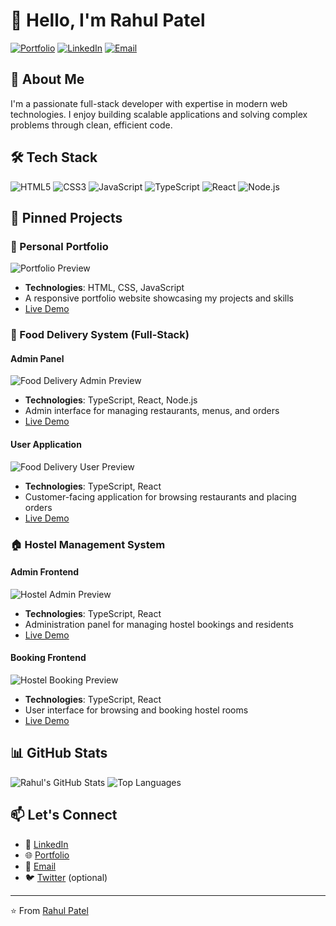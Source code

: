 # 👋 Hello, I'm Rahul Patel

[![Portfolio](https://img.shields.io/badge/Portfolio-Visit%20My%20Portfolio-blue?style=for-the-badge&logo=google-chrome)](https://your-portfolio-link.com)
[![LinkedIn](https://img.shields.io/badge/LinkedIn-Connect%20with%20me-blue?style=for-the-badge&logo=linkedin)](https://linkedin.com/in/rahulpatel51)
[![Email](https://img.shields.io/badge/Email-Contact%20Me-red?style=for-the-badge&logo=gmail)](mailto:your.email@domain.com)

## 🚀 About Me

I'm a passionate full-stack developer with expertise in modern web technologies. I enjoy building scalable applications and solving complex problems through clean, efficient code.

## 🛠️ Tech Stack

![HTML5](https://img.shields.io/badge/HTML5-E34F26?style=for-the-flat&logo=html5&logoColor=white)
![CSS3](https://img.shields.io/badge/CSS3-1572B6?style=for-the-flat&logo=css3&logoColor=white)
![JavaScript](https://img.shields.io/badge/JavaScript-F7DF1E?style=for-the-flat&logo=javascript&logoColor=black)
![TypeScript](https://img.shields.io/badge/TypeScript-007ACC?style=for-the-flat&logo=typescript&logoColor=white)
![React](https://img.shields.io/badge/React-20232A?style=for-the-flat&logo=react&logoColor=61DAFB)
![Node.js](https://img.shields.io/badge/Node.js-339933?style=for-the-flat&logo=nodedotjs&logoColor=white)

## 📌 Pinned Projects

### 🎨 Personal Portfolio
![Portfolio Preview](https://via.placeholder.com/400x200/4A90E2/FFFFFF?text=Portfolio+Preview)
- **Technologies**: HTML, CSS, JavaScript
- A responsive portfolio website showcasing my projects and skills
- [Live Demo](https://your-portfolio-link.com)

### 🍕 Food Delivery System (Full-Stack)
#### Admin Panel
![Food Delivery Admin Preview](https://via.placeholder.com/400x200/50C878/FFFFFF?text=Food+Delivery+Admin)
- **Technologies**: TypeScript, React, Node.js
- Admin interface for managing restaurants, menus, and orders
- [Live Demo](https://food-delivery-admin-demo-link.com)

#### User Application
![Food Delivery User Preview](https://via.placeholder.com/400x200/FF6B6B/FFFFFF?text=Food+Delivery+User)
- **Technologies**: TypeScript, React
- Customer-facing application for browsing restaurants and placing orders
- [Live Demo](https://food-delivery-user-demo-link.com)

### 🏠 Hostel Management System
#### Admin Frontend
![Hostel Admin Preview](https://via.placeholder.com/400x200/9B59B6/FFFFFF?text=Hostel+Admin)
- **Technologies**: TypeScript, React
- Administration panel for managing hostel bookings and residents
- [Live Demo](https://hostel-admin-demo-link.com)

#### Booking Frontend
![Hostel Booking Preview](https://via.placeholder.com/400x200/3498DB/FFFFFF?text=Hostel+Booking)
- **Technologies**: TypeScript, React
- User interface for browsing and booking hostel rooms
- [Live Demo](https://hostel-booking-demo-link.com)

## 📊 GitHub Stats

![Rahul's GitHub Stats](https://github-readme-stats.vercel.app/api?username=rahulpatel51&show_icons=true&theme=radical)
![Top Languages](https://github-readme-stats.vercel.app/api/top-langs/?username=rahulpatel51&layout=compact&theme=radical)

## 📫 Let's Connect

- 💼 [LinkedIn](https://linkedin.com/in/rahulpatel51)
- 🌐 [Portfolio](https://your-portfolio-link.com)
- 📧 [Email](mailto:your.email@domain.com)
- 🐦 [Twitter](https://twitter.com/rahulpatel51) (optional)

---

⭐️ From [Rahul Patel](https://github.com/rahulpatel51)
